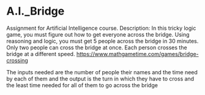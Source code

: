 # A.I._Bridge

Assignment for Artificial Intelligence course.
Description: In this tricky logic game, you must figure out how to get everyone across the bridge.
Using reasoning and logic, you must get 5 people across the bridge in 30 minutes. Only two people can cross the bridge at once.
Each person crosses the bridge at a different speed. https://www.mathgametime.com/games/bridge-crossing

The inputs needed are the number of people their names and the time need by each of them and the output is the turn in 
which they have to cross and the least time needed for all of them to go across the bridge
